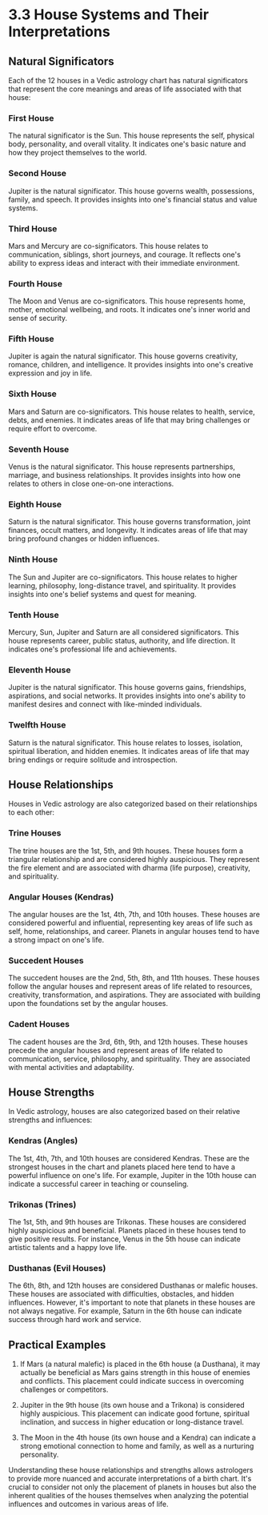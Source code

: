 # 3.3 House Systems and Their Interpretations

## Natural Significators

Each of the 12 houses in a Vedic astrology chart has natural significators that represent the core meanings and areas of life associated with that house:

### First House
The natural significator is the Sun. This house represents the self, physical body, personality, and overall vitality. It indicates one's basic nature and how they project themselves to the world.

### Second House
Jupiter is the natural significator. This house governs wealth, possessions, family, and speech. It provides insights into one's financial status and value systems.

### Third House
Mars and Mercury are co-significators. This house relates to communication, siblings, short journeys, and courage. It reflects one's ability to express ideas and interact with their immediate environment.

### Fourth House
The Moon and Venus are co-significators. This house represents home, mother, emotional wellbeing, and roots. It indicates one's inner world and sense of security.

### Fifth House
Jupiter is again the natural significator. This house governs creativity, romance, children, and intelligence. It provides insights into one's creative expression and joy in life.

### Sixth House
Mars and Saturn are co-significators. This house relates to health, service, debts, and enemies. It indicates areas of life that may bring challenges or require effort to overcome.

### Seventh House
Venus is the natural significator. This house represents partnerships, marriage, and business relationships. It provides insights into how one relates to others in close one-on-one interactions.

### Eighth House
Saturn is the natural significator. This house governs transformation, joint finances, occult matters, and longevity. It indicates areas of life that may bring profound changes or hidden influences.

### Ninth House
The Sun and Jupiter are co-significators. This house relates to higher learning, philosophy, long-distance travel, and spirituality. It provides insights into one's belief systems and quest for meaning.

### Tenth House
Mercury, Sun, Jupiter and Saturn are all considered significators. This house represents career, public status, authority, and life direction. It indicates one's professional life and achievements.

### Eleventh House
Jupiter is the natural significator. This house governs gains, friendships, aspirations, and social networks. It provides insights into one's ability to manifest desires and connect with like-minded individuals.

### Twelfth House
Saturn is the natural significator. This house relates to losses, isolation, spiritual liberation, and hidden enemies. It indicates areas of life that may bring endings or require solitude and introspection.

## House Relationships

Houses in Vedic astrology are also categorized based on their relationships to each other:

### Trine Houses
The trine houses are the 1st, 5th, and 9th houses. These houses form a triangular relationship and are considered highly auspicious. They represent the fire element and are associated with dharma (life purpose), creativity, and spirituality.

### Angular Houses (Kendras)
The angular houses are the 1st, 4th, 7th, and 10th houses. These houses are considered powerful and influential, representing key areas of life such as self, home, relationships, and career. Planets in angular houses tend to have a strong impact on one's life.

### Succedent Houses
The succedent houses are the 2nd, 5th, 8th, and 11th houses. These houses follow the angular houses and represent areas of life related to resources, creativity, transformation, and aspirations. They are associated with building upon the foundations set by the angular houses.

### Cadent Houses
The cadent houses are the 3rd, 6th, 9th, and 12th houses. These houses precede the angular houses and represent areas of life related to communication, service, philosophy, and spirituality. They are associated with mental activities and adaptability.

## House Strengths

In Vedic astrology, houses are also categorized based on their relative strengths and influences:

### Kendras (Angles)
The 1st, 4th, 7th, and 10th houses are considered Kendras. These are the strongest houses in the chart and planets placed here tend to have a powerful influence on one's life. For example, Jupiter in the 10th house can indicate a successful career in teaching or counseling.

### Trikonas (Trines)
The 1st, 5th, and 9th houses are Trikonas. These houses are considered highly auspicious and beneficial. Planets placed in these houses tend to give positive results. For instance, Venus in the 5th house can indicate artistic talents and a happy love life.

### Dusthanas (Evil Houses)
The 6th, 8th, and 12th houses are considered Dusthanas or malefic houses. These houses are associated with difficulties, obstacles, and hidden influences. However, it's important to note that planets in these houses are not always negative. For example, Saturn in the 6th house can indicate success through hard work and service.

## Practical Examples

1. If Mars (a natural malefic) is placed in the 6th house (a Dusthana), it may actually be beneficial as Mars gains strength in this house of enemies and conflicts. This placement could indicate success in overcoming challenges or competitors.

2. Jupiter in the 9th house (its own house and a Trikona) is considered highly auspicious. This placement can indicate good fortune, spiritual inclination, and success in higher education or long-distance travel.

3. The Moon in the 4th house (its own house and a Kendra) can indicate a strong emotional connection to home and family, as well as a nurturing personality.

Understanding these house relationships and strengths allows astrologers to provide more nuanced and accurate interpretations of a birth chart. It's crucial to consider not only the placement of planets in houses but also the inherent qualities of the houses themselves when analyzing the potential influences and outcomes in various areas of life. 